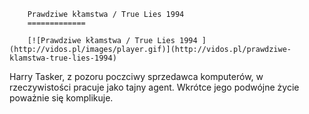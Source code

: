 
        Prawdziwe kłamstwa / True Lies 1994 
        =============
        
        [![Prawdziwe kłamstwa / True Lies 1994 ](http://vidos.pl/images/player.gif)](http://vidos.pl/prawdziwe-klamstwa-true-lies-1994)
        
        
 Harry Tasker, z pozoru poczciwy sprzedawca komputerów, w rzeczywistości pracuje jako tajny agent. Wkrótce jego podwójne życie poważnie się komplikuje.
    